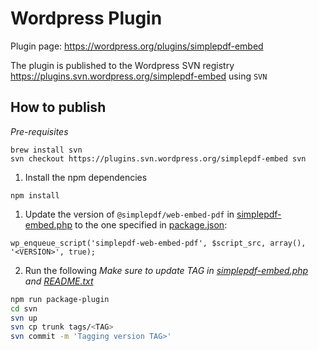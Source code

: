 # Wordpress Plugin

Plugin page: https://wordpress.org/plugins/simplepdf-embed

The plugin is published to the Wordpress SVN registry https://plugins.svn.wordpress.org/simplepdf-embed using `SVN`


## How to publish
_Pre-requisites_
```
brew install svn
svn checkout https://plugins.svn.wordpress.org/simplepdf-embed svn
```

1. Install the npm dependencies
```
npm install
```
1. Update the version of `@simplepdf/web-embed-pdf` in [simplepdf-embed.php](./svn/trunk/simplepdf-embed.php) to the one specified in [package.json](./package.json):
```
wp_enqueue_script('simplepdf-web-embed-pdf', $script_src, array(), '<VERSION>', true);
```
2. Run the following
_Make sure to update TAG in [simplepdf-embed.php](./svn/trunk/simplepdf-embed.php) and [README.txt](./svn/trunk/README.txt)_
```bash
npm run package-plugin
cd svn
svn up
svn cp trunk tags/<TAG>
svn commit -m 'Tagging version TAG>'
```
